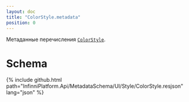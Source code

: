 ```yaml
---
layout: doc
title: "ColorStyle.metadata"
position: 0
---
```


Метаданные перечисления [`ColorStyle`](../).

# Schema

{% include github.html path="InfinniPlatform.Api/MetadataSchema/UI/Style/ColorStyle.resjson" lang="json" %}
